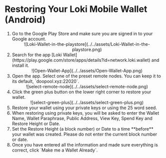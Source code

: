 # Restoring Your Loki Mobile Wallet (Android)
<ol>
<li> Go to the Google Play Store and make sure you are signed in to your Google account.</li>

<center>![Loki-Wallet-in-the-playstore](../../assets/Loki-Wallet-in-the-playstore.png)</center>

<li> Search for the app [Loki Wallet](https://play.google.com/store/apps/details?id=network.loki.wallet) and install it.</li>

<center>![Open-Wallet-App](../../assets/Open-Wallet-App.png)</center>

<li> Open the app. Select one of the preset remote nodes. You can keep it to its default, `doopool.xyz:22020`.</li>

<center>![select-remote-node](../../assets/select-remote-node.png)</center>

<li> Click the green plus button on the lower right corner to restore your wallet.</li>

<center>![select-green-plus](../../assets/select-green-plus.png)</center>

<li> Restore your wallet using your private keys or using the 25 word seed.</li>

<li> When restoring using private keys, you will be asked to enter the Wallet Name, Wallet Paraphrase, Public Address, View Key, Spend Key and Restore Height or Date.</li>

<li> Set the Restore Height (a block number) or Date to a time **before** your wallet was created. Please do not enter the current block number or date.</li>

<li> Once you have entered all the information and made sure everything is correct, click `Make me a Wallet Already`.</li>
</ol>
